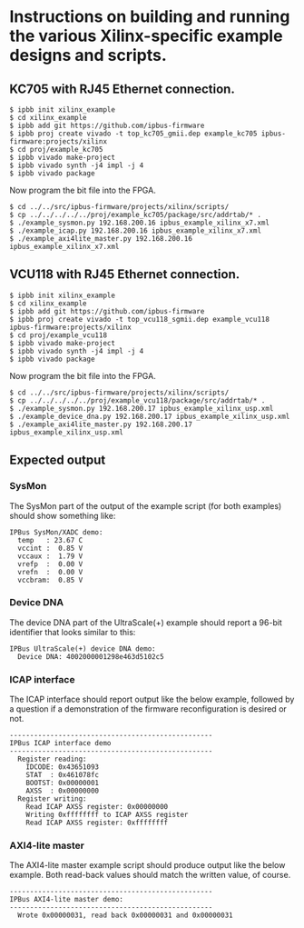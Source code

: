 # Instructions on building and running the various Xilinx-specific example designs and scripts.

## KC705 with RJ45 Ethernet connection.
```
$ ipbb init xilinx_example
$ cd xilinx_example
$ ipbb add git https://github.com/ipbus-firmware
$ ipbb proj create vivado -t top_kc705_gmii.dep example_kc705 ipbus-firmware:projects/xilinx
$ cd proj/example_kc705
$ ipbb vivado make-project
$ ipbb vivado synth -j4 impl -j 4
$ ipbb vivado package
```

Now program the bit file into the FPGA.

```
$ cd ../../src/ipbus-firmware/projects/xilinx/scripts/
$ cp ../../../../../proj/example_kc705/package/src/addrtab/* .
$ ./example_sysmon.py 192.168.200.16 ipbus_example_xilinx_x7.xml
$ ./example_icap.py 192.168.200.16 ipbus_example_xilinx_x7.xml
$ ./example_axi4lite_master.py 192.168.200.16 ipbus_example_xilinx_x7.xml
```

## VCU118 with RJ45 Ethernet connection.
```
$ ipbb init xilinx_example
$ cd xilinx_example
$ ipbb add git https://github.com/ipbus-firmware
$ ipbb proj create vivado -t top_vcu118_sgmii.dep example_vcu118 ipbus-firmware:projects/xilinx
$ cd proj/example_vcu118
$ ipbb vivado make-project
$ ipbb vivado synth -j4 impl -j 4
$ ipbb vivado package
```

Now program the bit file into the FPGA.

```
$ cd ../../src/ipbus-firmware/projects/xilinx/scripts/
$ cp ../../../../../proj/example_vcu118/package/src/addrtab/* .
$ ./example_sysmon.py 192.168.200.17 ipbus_example_xilinx_usp.xml
$ ./example_device_dna.py 192.168.200.17 ipbus_example_xilinx_usp.xml
$ ./example_axi4lite_master.py 192.168.200.17 ipbus_example_xilinx_usp.xml
```

## Expected output

### SysMon
The SysMon part of the output of the example script (for both
examples) should show something like:

```
IPBus SysMon/XADC demo:
  temp   : 23.67 C
  vccint :  0.85 V
  vccaux :  1.79 V
  vrefp  :  0.00 V
  vrefn  :  0.00 V
  vccbram:  0.85 V
```

### Device DNA
The device DNA part of the UltraScale(+) example should report a
96-bit identifier that looks similar to this:

```
IPBus UltraScale(+) device DNA demo:
  Device DNA: 4002000001298e463d5102c5
```

### ICAP interface
The ICAP interface should report output like the below example,
followed by a question if a demonstration of the firmware
reconfiguration is desired or not.

```
--------------------------------------------------
IPBus ICAP interface demo
--------------------------------------------------
  Register reading:
    IDCODE: 0x43651093
    STAT  : 0x461078fc
    BOOTST: 0x00000001
    AXSS  : 0x00000000
  Register writing:
    Read ICAP AXSS register: 0x00000000
    Writing 0xffffffff to ICAP AXSS register
    Read ICAP AXSS register: 0xffffffff
```

### AXI4-lite master
The AXI4-lite master example script should produce output like the
below example. Both read-back values should match the written value,
of course.

```
--------------------------------------------------
IPBus AXI4-lite master demo:
--------------------------------------------------
  Wrote 0x00000031, read back 0x00000031 and 0x00000031
```